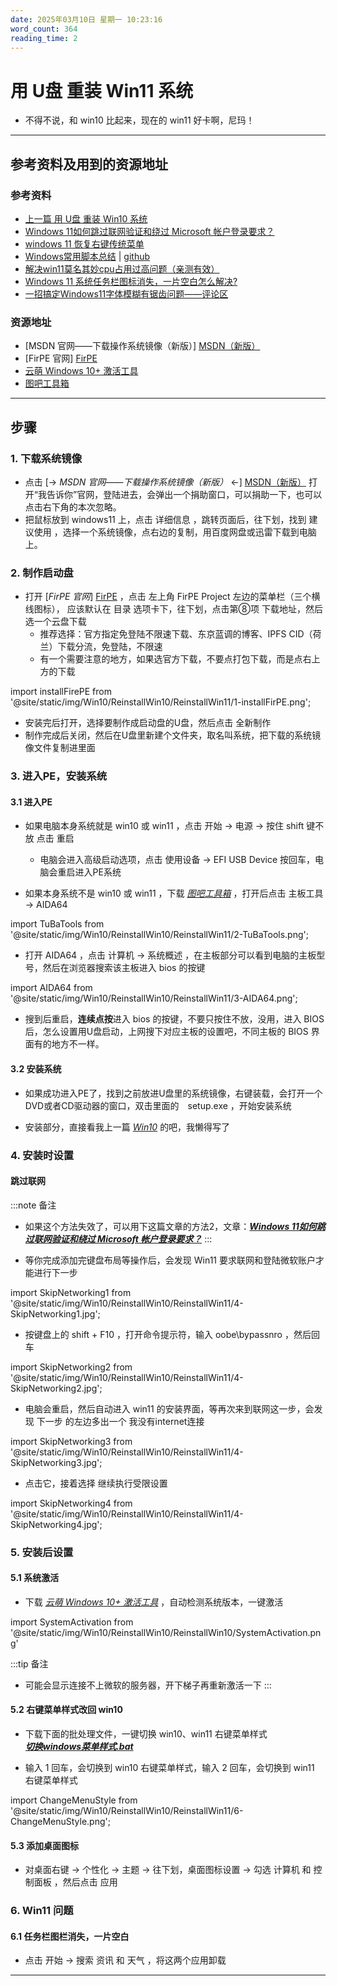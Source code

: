 ```yaml
---
date: 2025年03月10日 星期一 10:23:16
word_count: 364
reading_time: 2
---
```


# 用 U盘 重装 Win11 系统

- 不得不说，和 win10 比起来，现在的 win11 好卡啊，尼玛！

---

## <B2>参考资料及用到的资源地址</B2>

### <B3>参考资料</B3>

- [上一篇 用 U盘 重装 Win10 系统](docs\Win10\ReinstallWin10\ReinstallWin10.md)
- [Windows 11如何跳过联网验证和绕过 Microsoft 帐户登录要求？](https://zhuanlan.zhihu.com/p/627268754)
- [windows 11 恢复右键传统菜单](https://zhuanlan.zhihu.com/p/550043382)
- [Windows常用脚本总结](https://juejin.cn/post/7260457485478723584) | [github](https://github.com/javakam/Windows-Scripts)
- [解决win11莫名其妙cpu占用过高问题（亲测有效）](https://www.bilibili.com/video/BV1fU4y1B7gu/?share_source=copy_web&vd_source=407f92cf6751e29e9d623fde5b09db24)
- [Windows 11 系统任务栏图标消失，一片空白怎么解决?](https://www.zhihu.com/question/495412444/answer/2289404991)
- [一招搞定Windows11字体模糊有锯齿问题——评论区](https://www.bilibili.com/video/BV1yN4y1g71L/?share_source=copy_web&vd_source=407f92cf6751e29e9d623fde5b09db24)


### <B3>资源地址</B3>

- [MSDN 官网——下载操作系统镜像（新版）] [MSDN（新版）]
- [FirPE 官网] [FirPE]
- [云萌 Windows 10+ 激活工具](https://cmwtat.cloudmoe.com/cn.html) 
- [图吧工具箱](https://www.tbtool.cn/)

---

## <B2>步骤</B2>

### <B3>1. 下载系统镜像</B3>

- 点击  [-> *MSDN 官网——下载操作系统镜像（新版）* <-] [MSDN（新版）]  打开“我告诉你”官网，登陆进去，会弹出一个捐助窗口，可以捐助一下，也可以点击右下角的本次忽略。
- 把鼠标放到 windows11 上，点击 <W>详细信息</W> ，跳转页面后，往下划，找到  <W>建议使用</W> ，选择一个系统镜像，点右边的复制，用百度网盘或迅雷下载到电脑上。

### <B3>2. 制作启动盘</B3>

- 打开  [*FirPE 官网*] [FirPE]  ，点击 左上角 <W>FirPE Project</W> 左边的菜单栏（三个横线图标）， 应该默认在 <W>目录</W> 选项卡下，往下划，点击第⑧项 <W>下载地址</W>，然后选一个云盘下载
  - 推荐选择：<W>官方指定免登陆不限速下载</W>、<W>东京蓝调的博客</W>、<W>IPFS CID（荷兰）下载分流</W>，免登陆，不限速
  - 有一个需要注意的地方，如果选官方下载，不要点<W>打包下载</W>，而是点右上方的下载
  
import installFirePE from '@site/static/img/Win10/ReinstallWin10/ReinstallWin11/1-installFirPE.png';

<CardImg src={installFirePE} isCenter={false} />

- 安装完后打开，选择要制作成启动盘的U盘，然后点击 <W>全新制作</W>
- 制作完成后关闭，然后在U盘里新建个文件夹，取名叫系统，把下载的系统镜像文件复制进里面

### <B3>3. 进入PE，安装系统</B3>

#### 3.1 进入PE

- 如果电脑本身系统就是 win10 或 win11 ，点击 <W>开始</W> -> <W>电源</W> -> 按住 shift 键不放 点击 <W>重启</W>
  - 电脑会进入高级启动选项，点击 <W>使用设备</W> -> <W>EFI USB Device</W> 按回车，电脑会重启进入PE系统

- 如果本身系统不是 win10 或 win11 ，下载 [*图吧工具箱*](https://www.tbtool.cn/) ，打开后点击 <W>主板工具</W> -> <W>AIDA64</W>

import TuBaTools from '@site/static/img/Win10/ReinstallWin10/ReinstallWin11/2-TuBaTools.png';

<CardImg src={TuBaTools} isCenter={false} />

- 打开 AIDA64 ，点击 <W>计算机</W> -> <W>系统概述</W> ，在主板部分可以看到电脑的主板型号，然后在浏览器搜索该主板进入 bios 的按键

import AIDA64 from '@site/static/img/Win10/ReinstallWin10/ReinstallWin11/3-AIDA64.png';

<CardImg src={AIDA64} isCenter={false} />

- 搜到后重启，**连续点按**进入 bios 的按键，不要只按住不放，没用，进入 BIOS 后，怎么设置用U盘启动，上网搜下对应主板的设置吧，不同主板的 BIOS 界面有的地方不一样。

#### 3.2 安装系统

- 如果成功进入PE了，找到之前放进U盘里的系统镜像，右键装载，会打开一个DVD或者CD驱动器的窗口，双击里面的　setup.exe ，开始安装系统

- 安装部分，直接看我上一篇 [*Win10*](docs\Win10\ReinstallWin10\ReinstallWin10.md#安装系统) 的吧，我懒得写了

### <B3>4. 安装时设置</B3>

####  跳过联网

:::note 备注
- 如果这个方法失效了，可以用下这篇文章的方法2，文章：***[Windows 11如何跳过联网验证和绕过 Microsoft 帐户登录要求？](https://zhuanlan.zhihu.com/p/627268754)***
:::


- 等你完成添加完键盘布局等操作后，会发现 Win11 要求联网和登陆微软账户才能进行下一步

import SkipNetworking1 from '@site/static/img/Win10/ReinstallWin10/ReinstallWin11/4-SkipNetworking1.jpg';

<CardImg src={SkipNetworking1} isCenter={false} />

- 按键盘上的 <W>shift + F10</W> ，打开命令提示符，输入 <W>oobe\bypassnro</W> ，然后回车

import SkipNetworking2 from '@site/static/img/Win10/ReinstallWin10/ReinstallWin11/4-SkipNetworking2.jpg';

<CardImg src={SkipNetworking2} isCenter={false} />

- 电脑会重启，然后自动进入 win11 的安装界面，等再次来到联网这一步，会发现 下一步 的左边多出一个 <W>我没有internet连接</W>

import SkipNetworking3 from '@site/static/img/Win10/ReinstallWin10/ReinstallWin11/4-SkipNetworking3.jpg';

<CardImg src={SkipNetworking3} isCenter={false} />

- 点击它，接着选择 <W>继续执行受限设置</W>

import SkipNetworking4 from '@site/static/img/Win10/ReinstallWin10/ReinstallWin11/4-SkipNetworking4.jpg';

<CardImg src={SkipNetworking4} isCenter={false} />

### <B3>5. 安装后设置</B3>

#### 5.1 系统激活

- 下载 *[云萌 Windows 10+ 激活工具](https://cmwtat.cloudmoe.com/cn.html)* ，自动检测系统版本，一键激活

import SystemActivation from '@site/static/img/Win10/ReinstallWin10/ReinstallWin10/SystemActivation.png'

<CardImg src={SystemActivation} isCenter={true}/>

:::tip 备注
- 可能会显示连接不上微软的服务器，开下梯子再重新激活一下
:::

#### 5.2 右键菜单样式改回 win10

- 下载下面的批处理文件，一键切换 win10、win11 右键菜单样式  
[***切换windows菜单样式.bat***](./切换windows菜单样式.bat)

- 输入 1 回车，会切换到 win10 右键菜单样式，输入 2 回车，会切换到 win11 右键菜单样式

import ChangeMenuStyle from '@site/static/img/Win10/ReinstallWin10/ReinstallWin11/6-ChangeMenuStyle.png';

<CardImg src={ChangeMenuStyle} isCenter={false} />

#### 5.3 添加桌面图标

- 对桌面右键 -> 个性化 -> 主题 -> 往下划，桌面图标设置 -> 勾选 <W>计算机</W> 和 <W>控制面板</W> ，然后点击 <W>应用</W>

### <B3>6. Win11 问题</B3>

#### 6.1 任务栏图栏消失，一片空白

- 点击 <W>开始</W> -> 搜索 <W>资讯</W> 和 <W>天气</W> ，将这两个应用卸载



---

[MSDN（下载操作系统镜像）]: https://msdn.itellyou.cn/
[MSDN（新版）]: https://next.itellyou.cn/Identity/Account/Login?ReturnUrl=%2FOriginal%2FIndex

[FirPE]: https://firpe.cn/page-247